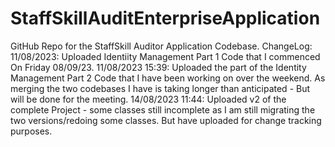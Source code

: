# StaffSkillAuditEnterpriseApplication
GitHub Repo for the StaffSkill Auditor Application Codebase.
ChangeLog:
11/08/2023: Uploaded Identiity Management Part 1 Code that I commenced On Friday 08/09/23.
11/08/2023 15:39: Uploaded the part of the Identity Management Part 2 Code that I have been working on over the weekend. As merging the two codebases I have is taking longer than anticipated - But will be done for the meeting.
14/08/2023 11:44: Uploaded v2 of the complete Project - some classes still incomplete as I am still migrating the two versions/redoing some classes. But have uploaded for change tracking purposes.

